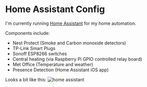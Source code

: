 # Home Assistant Config
I'm currently running [Home Assistant](https://home-assistant.io) for my home automation.

Components include:
* Nest Protect (Smoke and Carbon monoxide detectors)
* TP-Link Smart Plugs
* Sonoff ESP8266 switches
* Central heating (via Raspberry Pi GPIO controlled relay board)
* Met Office (Temperature and weather)
* Presence Detection (Home Assistant iOS app)

Looks a bit like this:
![home assistant](https://raw.githubusercontent.com/squiggleuk/home-assistant-config/master/screenshot.jpg)
